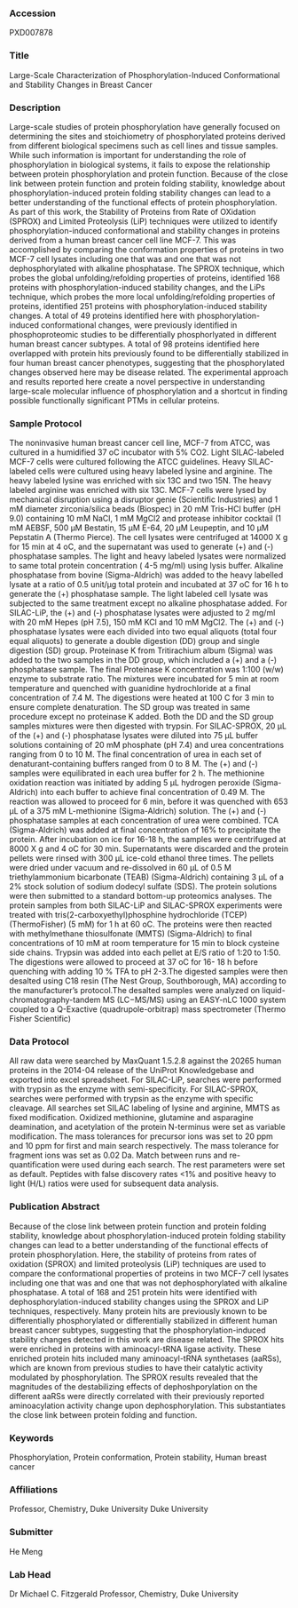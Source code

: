 ### Accession
PXD007878

### Title
Large-Scale Characterization of Phosphorylation-Induced Conformational and Stability Changes in Breast Cancer

### Description
Large-scale studies of protein phosphorylation have generally focused on determining the sites and stoichiometry of phosphorylated proteins derived from different biological specimens such as cell lines and tissue samples. While such information is important for understanding the role of phosphorylation in biological systems, it fails to expose the relationship between protein phosphorylation and protein function. Because of the close link between protein function and protein folding stability, knowledge about phosphorylation-induced protein folding stability changes can lead to a better understanding of the functional effects of protein phosphorylation. As part of this work, the Stability of Proteins from Rate of OXidation (SPROX) and Limited Proteolysis (LiP) techniques were utilized to identify phosphorylation-induced conformational and stability changes in proteins derived from a human breast cancer cell line MCF-7. This was accomplished by comparing the conformation properties of proteins in two MCF-7 cell lysates including one that was and one that was not dephosphorylated with alkaline phosphatase. The SPROX technique, which probes the global unfolding/refolding properties of proteins, identified 168 proteins with phosphorylation-induced stability changes, and the LiPs technique, which probes the more local unfolding/refolding properties of proteins, identified 251 proteins with phosphorylation-induced stability changes. A total of 49 proteins identified here with phosphorylation-induced conformational changes, were previously identified in phosphoproteomic studies to be differentially phosphorlyated in different human breast cancer subtypes. A total of 98 proteins identified here overlapped with protein hits previously found to be differentially stabilized in four human breast cancer phenotypes, suggesting that the phosphorylated changes observed here may be disease related. The experimental approach and results reported here create a novel perspective in understanding large-scale molecular influence of phosphorylation and a shortcut in finding possible functionally significant PTMs in cellular proteins.

### Sample Protocol
The noninvasive human breast cancer cell line, MCF-7 from ATCC, was cultured in a humidified 37 oC incubator with 5% CO2. Light SILAC-labeled MCF-7 cells were cultured following the ATCC guidelines. Heavy SILAC-labeled cells were cultured using heavy labeled lysine and arginine. The heavy labeled lysine was enriched with six 13C and two 15N. The heavy labeled arginine was enriched with six 13C. MCF-7 cells were lysed by mechanical disruption using a disruptor genie (Scientific Industries) and 1 mM diameter zirconia/silica beads (Biospec) in 20 mM Tris-HCl buffer (pH 9.0) containing 10 mM NaCl, 1 mM MgCl2 and protease inhibitor cocktail (1 mM AEBSF, 500 μM Bestatin, 15 μM E-64, 20 μM Leupeptin, and 10 μM Pepstatin A (Thermo Pierce). The cell lysates were centrifuged at 14000 X g for 15 min at 4 oC, and the supernatant was used to generate (+) and (-) phosphatase samples. The light and heavy labeled lysates were normalized to same total protein concentration ( 4-5 mg/ml) using lysis buffer. Alkaline phosphatase from bovine (Sigma-Aldrich) was added to the heavy labelled lysate at a ratio of 0.5 unit/μg total protein and incubated at 37 oC for 16 h to generate the (+) phosphatase sample. The light labeled cell lysate was subjected to the same treatment except no alkaline phosphatase added. For SILAC-LiP, the (+) and (-) phosphatase lysates were adjusted to 2 mg/ml with 20 mM Hepes (pH 7.5), 150 mM KCl and 10 mM MgCl2. The (+) and (-) phosphatase lysates were each divided into two equal aliquots (total four equal aliquots) to generate a double digestion (DD) group and single digestion (SD) group. Proteinase K from Tritirachium album (Sigma) was added to the two samples in the DD group, which included a (+) and a (-) phosphatase sample. The final Proteinase K concentration was 1:100 (w/w) enzyme to substrate ratio. The mixtures were incubated for 5 min at room temperature and quenched with guanidine hydrochloride at a final concentration of 7.4 M. The digestions were heated at 100 C for 3 min to ensure complete denaturation. The SD group was treated in same procedure except no proteinase K added. Both the DD and the SD group samples mixtures were then digested with trypsin. For SILAC-SPROX, 20 μL of the (+) and (-) phosphatase lysates were diluted into 75 μL buffer solutions containing of 20 mM phosphate (pH 7.4) and urea concentrations ranging from 0 to 10 M. The final concentration of urea in each set of denaturant-containing buffers ranged from 0 to 8 M. The (+) and (-) samples were equilibrated in each urea buffer for 2 h. The methionine oxidation reaction was initiated by adding 5 μL hydrogen peroxide (Sigma-Aldrich) into each buffer to achieve final concentration of 0.49 M. The reaction was allowed to proceed for 6 min,  before it was quenched with 653 μL of a 375 mM L-methionine (Sigma-Aldrich) solution. The (+) and (-) phosphatase samples at each concentration of urea were combined. TCA (Sigma-Aldrich) was added at final concentration of 16% to precipitate the protein. After incubation on ice for 16-18 h, the samples were centrifuged at 8000 X g and 4 oC for 30 min. Supernatants were discarded and the protein pellets were rinsed with 300 μL ice-cold ethanol three times. The pellets were dried under vacuum and re-dissolved in 60 μL of 0.5 M triethylammonium bicarbonate (TEAB) (Sigma-Aldrich) containing 3 μL of a 2% stock solution of sodium dodecyl sulfate (SDS). The protein solutions were then submitted to a standard bottom-up proteomics analyses.  The protein samples from both SILAC-LiP and SILAC-SPROX experiments were treated with tris(2-carboxyethyl)phosphine hydrochloride (TCEP) (ThermoFisher) (5 mM) for 1 h at 60 oC. The proteins were then reacted with methylmethane thiosulfonate (MMTS) (Sigma-Aldrich) to final concentrations of 10 mM at room temperature for 15 min to block cysteine side chains. Trypsin was added into each pellet at E/S ratio of 1:20 to 1:50. The digestions were allowed to proceed at 37 oC for 16- 18 h before quenching with adding 10 % TFA to pH 2-3.The digested samples were then desalted using C18 resin (The Nest Group, Southborough, MA) according to the manufacturer’s protocol.The desalted samples were analyzed on liquid-chromatography-tandem MS (LC−MS/MS) using an EASY-nLC 1000 system coupled to a Q-Exactive (quadrupole-orbitrap) mass spectrometer (Thermo Fisher Scientific)

### Data Protocol
All raw data were searched by MaxQuant 1.5.2.8 against the 20265 human proteins in the 2014-04 release of the UniProt Knowledgebase and exported into excel spreadsheet. For SILAC-LiP, searches were performed with trypsin as the enzyme with semi-specificity. For SILAC-SPROX, searches were performed with trypsin as the enzyme with specific cleavage. All searches set SILAC labeling of lysine and arginine, MMTS as fixed modification. Oxidized methionine, glutamine and asparagine deamination, and acetylation of the protein N-terminus were set as variable modification. The mass tolerances for precursor ions was set to 20 ppm and 10 ppm for first and main search respectively. The mass tolerance for fragment ions was set as 0.02 Da. Match between runs and re-quantification were used during each search. The rest parameters were set as default. Peptides with false discovery rates <1% and positive heavy to light (H/L) ratios were used for subsequent data analysis.

### Publication Abstract
Because of the close link between protein function and protein folding stability, knowledge about phosphorylation-induced protein folding stability changes can lead to a better understanding of the functional effects of protein phosphorylation. Here, the stability of proteins from rates of oxidation (SPROX) and limited proteolysis (LiP) techniques are used to compare the conformational properties of proteins in two MCF-7 cell lysates including one that was and one that was not dephosphorylated with alkaline phosphatase. A total of 168 and 251 protein hits were identified with dephosphorylation-induced stability changes using the SPROX and LiP techniques, respectively. Many protein hits are previously known to be differentially phosphorylated or differentially stabilized in different human breast cancer subtypes, suggesting that the phosphorylation-induced stability changes detected in this work are disease related. The SPROX hits were enriched in proteins with aminoacyl-tRNA ligase activity. These enriched protein hits included many aminoacyl-tRNA synthetases (aaRSs), which are known from previous studies to have their catalytic activity modulated by phosphorylation. The SPROX results revealed that the magnitudes of the destabilizing effects of dephoshporylation on the different aaRSs were directly correlated with their previously reported aminoacylation activity change upon dephosphorylation. This substantiates the close link between protein folding and function.

### Keywords
Phosphorylation, Protein conformation, Protein stability, Human breast cancer

### Affiliations
Professor, Chemistry, Duke University
Duke University

### Submitter
He Meng

### Lab Head
Dr Michael C. Fitzgerald
Professor, Chemistry, Duke University


